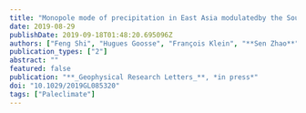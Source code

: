 ```yaml
---
title: "Monopole mode of precipitation in East Asia modulatedby the South China Sea over the last four centuries"
date: 2019-08-29
publishDate: 2019-09-18T01:48:20.695096Z
authors: ["Feng Shi", "Hugues Goosse", "François Klein", "**Sen Zhao**", "Ting Liu", "Zhengtang Guo"]
publication_types: ["2"]
abstract: ""
featured: false
publication: "**_Geophysical Research Letters_**, *in press*"
doi: "10.1029/2019GL085320"
tags: ["Paleclimate"]
---
```


